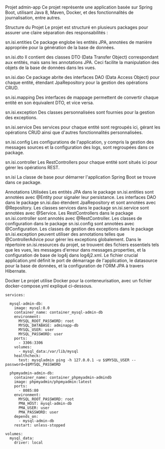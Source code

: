 Projet admin-app
Ce projet représente une application basée sur Spring Boot, utilisant Java 8, Maven, Docker, et des fonctionnalités de journalisation, entre autres.

Structure du Projet
Le projet est structuré en plusieurs packages pour assurer une claire séparation des responsabilités :

sn.isi.entities
Ce package englobe les entités JPA, annotées de manière appropriée pour la génération de la base de données.

sn.isi.dto
Il contient des classes DTO (Data Transfer Object) correspondant aux entités, mais sans les annotations JPA. Ceci facilite la manipulation des objets de la base de données dans les vues.

sn.isi.dao
Ce package abrite des interfaces DAO (Data Access Object) pour chaque entité, étendant JpaRepository pour la gestion des opérations CRUD.

sn.isi.mapping
Des interfaces de mappage permettent de convertir chaque entité en son équivalent DTO, et vice versa.

sn.isi.exception
Des classes personnalisées sont fournies pour la gestion des exceptions.

sn.isi.service
Des services pour chaque entité sont regroupés ici, gérant les opérations CRUD ainsi que d'autres fonctionnalités personnalisées.

sn.isi.config
Les configurations de l'application, y compris la gestion des messages sources et la configuration des logs, sont regroupées dans ce package.

sn.isi.controller
Les RestControllers pour chaque entité sont situés ici pour gérer les opérations REST.

sn.isi
La classe de base pour démarrer l'application Spring Boot se trouve dans ce package.

Annotations Utilisées
Les entités JPA dans le package sn.isi.entities sont annotées avec @Entity pour signaler leur persistance.
Les interfaces DAO dans le package sn.isi.dao étendent JpaRepository et sont annotées avec @Repository.
Les classes services dans le package sn.isi.service sont annotées avec @Service.
Les RestControllers dans le package sn.isi.controller sont annotés avec @RestController.
Les classes de configuration dans le package sn.isi.config sont annotées avec @Configuration.
Les classes de gestion des exceptions dans le package sn.isi.exception peuvent utiliser des annotations telles que @ControllerAdvice pour gérer les exceptions globalement.
Dans le répertoire sn.isi.resources du projet, se trouvent des fichiers essentiels tels que les vues, les messages d'erreur dans messages.properties, et la configuration de base de log4j dans log4j2.xml. Le fichier crucial application.yml définit le port de démarrage de l'application, le datasource pour la base de données, et la configuration de l'ORM JPA à travers Hibernate.

Docker
Le projet utilise Docker pour la conteneurisation, avec un fichier docker-compose.yml expliqué ci-dessous.
```
services: 

  mysql-admin-db: 
    image: mysql:8.0
    container_name: container_mysql-admin-db
    environment: 
      MYSQL_ROOT_PASSWORD: root
      MYSQL_DATABASE: adminapp-db
      MYSQL_USER: user
      MYSQL_PASSWORD: user
    ports: 
      - 3306:3306
    volumes: 
      - mysql_data:/var/lib/mysql
    healthcheck: 
      test: mysqladmin ping -h 127.0.0.1 -u $$MYSQL_USER --password=$$MYSQL_PASSWORD

  phpmyadmin-admin-db: 
    container_name: container_phpmyadmin-admindb
    image: phpmyadmin/phpmyadmin:latest
    ports: 
      - 8085:80
    environment: 
      MYSQL_ROOT_PASSWORD: root
      PMA_HOST: mysql-admin-db
      PMA_USER: user
      PMA_PASSWORD: user
    depends_on: 
      - mysql-admin-db
    restart: unless-stopped 

volumes: 
  mysql_data:
    driver: local

```
